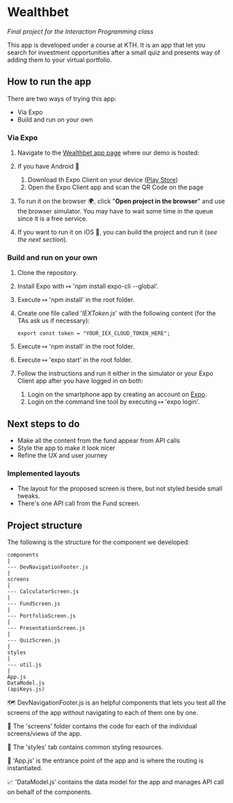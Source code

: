 # Wealthbet
_Final project for the Interaction Programming class_

This app is developed under a course at KTH. It is an app that let you search for investment opportunities after a small quiz and presents way of adding them to your virtual portfolio.

## How to run the app

There are two ways of trying this app:
- Via Expo
- Build and run on your own

### Via Expo

1. Navigate to the [Wealthbet app page](https://expo.io/@community/native-component-list) where our demo is hosted:

2. If you have Android 🤖

    1. Download th Expo Client on your device ([Play Store](https://play.google.com/store/apps/details?id=host.exp.exponent&referrer=www))
    2. Open the Expo Client app and scan the QR Code on the page
3. To run it on the browser 🌍, click "__Open project in the browser__" and use the browser simulator. You may have to wait some time in the queue since it is a free service.
4. If you want to run it on iOS 🍎, you can build the project and run it (_see the next section_).

### Build and run on your own
 
 1. Clone the repository.
 2. Install Expo with ↦ 'npm install expo-cli --global'.
 3. Execute ↦ 'npm install' in the root folder.
 4. Create one file called '_IEXToken.js_' with the following content (for the TAs ask us if necessary):
 
        export const token = "YOUR_IEX_CLOUD_TOKEN_HERE";
 5. Execute ↦ 'npm install' in the root folder.
 6. Execute ↦ 'expo start' in the root folder.
 7. Follow the instructions and run it either in the simulator or your Expo Client app after you have logged in on both:
    
    1. Login on the smartphone app by creating an account on [Expo](expo.io).
    1. Login on the command line tool by executing ↦ 'expo login'.


## Next steps to do

- Make all the content from the fund appear from API calls
- Style the app to make it look nicer
- Refine the UX and user journey

### Implemented layouts

- The layout for the proposed screen is there, but not styled beside small tweaks.
- There's one API call from the Fund screen.

## Project structure

The following is the structure for the component we developed:

    components
    |
    --- DevNavigationFooter.js
    |
    screens
    |
    --- CalculatorScreen.js
    |
    --- FundScreen.js
    |
    --- PortfolioScreen.js
    |
    --- PresentationScreen.js
    |
    --- QuizScreen.js
    |
    styles
    |
    --- util.js
    |
    App.js
    DataModel.js
    (apiKeys.js)
    
🗺 DevNavigationFooter.js is an helpful components that lets you test all the screens of the app without navigating to each of them one by one.

📱 The 'screens' folder contains the code for each of the individual screens/views of the app.

🎨 The 'styles' tab contains common styling resources.

🧠 'App.js' is the entrance point of the app and is where the routing is instantiated.

📈 'DataModel.js' contains the data model for the app and manages API call on behalf of the components.